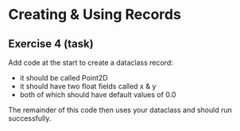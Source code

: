 # Creating & Using Records
## Exercise 4 (task)

Add code at the start to create a dataclass record:
- it should be called Point2D
- it should have two float fields called x & y 
- both of which should have default values of 0.0

The remainder of this code then uses your dataclass and should run successfully.

